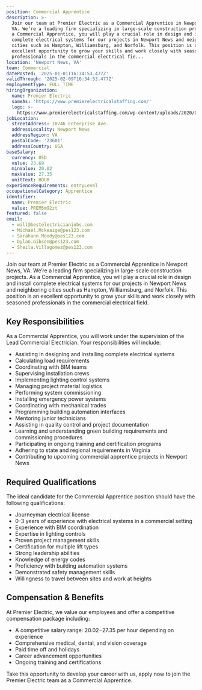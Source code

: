 ```yaml
---
position: Commercial Apprentice
description: >-
  Join our team at Premier Electric as a Commercial Apprentice in Newport News,
  VA. We’re a leading firm specializing in large-scale construction projects. As
  a Commercial Apprentice, you will play a crucial role in design and install
  complete electrical systems for our projects in Newport News and neighboring
  cities such as Hampton, Williamsburg, and Norfolk. This position is an
  excellent opportunity to grow your skills and work closely with seasoned
  professionals in the commercial electrical fie...
location: 'Newport News, VA'
team: Commercial
datePosted: '2025-01-01T16:34:53.477Z'
validThrough: '2025-02-09T16:34:53.477Z'
employmentType: FULL_TIME
hiringOrganization:
  name: Premier Electric
  sameAs: 'https://www.premierelectricalstaffing.com/'
  logo: >-
    https://www.premierelectricalstaffing.com/wp-content/uploads/2020/05/Premier-Electrical-Staffing-logo.png
jobLocation:
  streetAddress: 10746 Enterprise Ave.
  addressLocality: Newport News
  addressRegion: VA
  postalCode: '23601'
  addressCountry: USA
baseSalary:
  currency: USD
  value: 23.69
  minValue: 20.02
  maxValue: 27.35
  unitText: HOUR
experienceRequirements: entryLevel
occupationalCategory: Apprentice
identifier:
  name: Premier Electric
  value: PREM5m92zt
featured: false
email:
  - will@bestelectricianjobs.com
  - Michael.Mckeaige@pes123.com
  - Sarahann.Moody@pes123.com
  - Dylan.Gibson@pes123.com
  - Sheila.Villagomez@pes123.com
---
```




Join our team at Premier Electric as a Commercial Apprentice in Newport News, VA. We’re a leading firm specializing in large-scale construction projects. As a Commercial Apprentice, you will play a crucial role in design and install complete electrical systems for our projects in Newport News and neighboring cities such as Hampton, Williamsburg, and Norfolk. This position is an excellent opportunity to grow your skills and work closely with seasoned professionals in the commercial electrical field.

## Key Responsibilities
As a Commercial Apprentice, you will work under the supervision of the Lead Commercial Electrician. Your responsibilities will include:

- Assisting in designing and installing complete electrical systems
- Calculating load requirements
- Coordinating with BIM teams
- Supervising installation crews
- Implementing lighting control systems
- Managing project material logistics
- Performing system commissioning
- Installing emergency power systems
- Coordinating with mechanical trades
- Programming building automation interfaces
- Mentoring junior technicians
- Assisting in quality control and project documentation
- Learning and understanding green building requirements and commissioning procedures
- Participating in ongoing training and certification programs
- Adhering to state and regional requirements in Virginia
- Contributing to upcoming commercial apprentice projects in Newport News

## Required Qualifications
The ideal candidate for the Commercial Apprentice position should have the following qualifications:

- Journeyman electrical license
- 0-3 years of experience with electrical systems in a commercial setting
- Experience with BIM coordination
- Expertise in lighting controls
- Proven project management skills
- Certification for multiple lift types
- Strong leadership abilities
- Knowledge of energy codes
- Proficiency with building automation systems
- Demonstrated safety management skills
- Willingness to travel between sites and work at heights

## Compensation & Benefits
At Premier Electric, we value our employees and offer a competitive compensation package including:

- A competitive salary range: $20.02-$27.35 per hour depending on experience
- Comprehensive medical, dental, and vision coverage
- Paid time off and holidays
- Career advancement opportunities
- Ongoing training and certifications

Take this opportunity to develop your career with us, apply now to join the Premier Electric team as a Commercial Apprentice.
